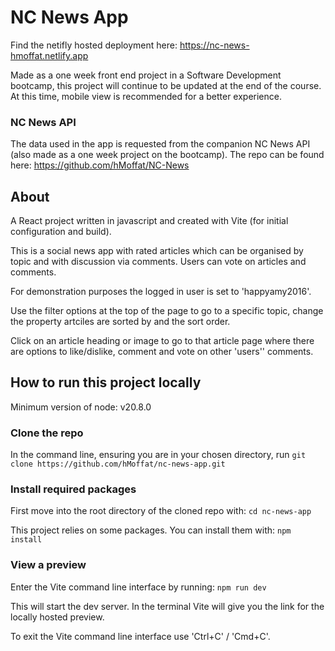 # NC News App

Find the netifly hosted deployment here:
https://nc-news-hmoffat.netlify.app

Made as a one week front end project in a Software Development bootcamp, this project will continue to be updated at the end of the course. At this time, mobile view is recommended for a better experience.

### NC News API

The data used in the app is requested from the companion NC News API (also made as a one week project on the bootcamp). The repo can be found here: https://github.com/hMoffat/NC-News

## About

A React project written in javascript and created with Vite (for initial configuration and build).

This is a social news app with rated articles which can be organised by topic and with discussion via comments. Users can vote on articles and comments.

For demonstration purposes the logged in user is set to 'happyamy2016'.

Use the filter options at the top of the page to go to a specific topic, change the property artciles are sorted by and the sort order.

Click on an article heading or image to go to that article page where there are options to like/dislike, comment and vote on other 'users'' comments.

## How to run this project locally

Minimum version of node: v20.8.0

### Clone the repo

In the command line, ensuring you are in your chosen directory, run `git clone https://github.com/hMoffat/nc-news-app.git`

### Install required packages

First move into the root directory of the cloned repo with:
`cd nc-news-app`

This project relies on some packages. You can install them with:
`npm install`

### View a preview

Enter the Vite command line interface by running:
`npm run dev`

This will start the dev server. In the terminal Vite will give you the link for the locally hosted preview.

To exit the Vite command line interface use 'Ctrl+C' / 'Cmd+C'.

